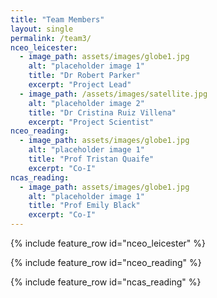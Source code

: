 ```yaml
---
title: "Team Members"
layout: single
permalink: /team3/
nceo_leicester:
  - image_path: assets/images/globe1.jpg
    alt: "placeholder image 1"
    title: "Dr Robert Parker"
    excerpt: "Project Lead"
  - image_path: /assets/images/satellite.jpg
    alt: "placeholder image 2"
    title: "Dr Cristina Ruiz Villena"
    excerpt: "Project Scientist"
nceo_reading:
  - image_path: assets/images/globe1.jpg
    alt: "placeholder image 1"
    title: "Prof Tristan Quaife"
    excerpt: "Co-I"
ncas_reading:
  - image_path: assets/images/globe1.jpg
    alt: "placeholder image 1"
    title: "Prof Emily Black"
    excerpt: "Co-I"
---
```



{% include feature_row id="nceo_leicester" %}

{% include feature_row id="nceo_reading" %}

{% include feature_row id="ncas_reading" %}
